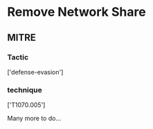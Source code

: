 # Remove Network Share

## MITRE

### Tactic
['defense-evasion']

### technique
['T1070.005']

Many more to do...
